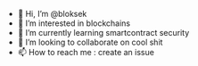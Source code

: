 - 👋 Hi, I’m @bloksek
- 👀 I’m interested in blockchains
- 🌱 I’m currently learning smartcontract security
- 💞️ I’m looking to collaborate on cool shit
- 📫 How to reach me : create an issue 

<!---
bloksek/bloksek is a ✨ special ✨ repository because its `README.md` (this file) appears on your GitHub profile.
You can click the Preview link to take a look at your changes.
--->

